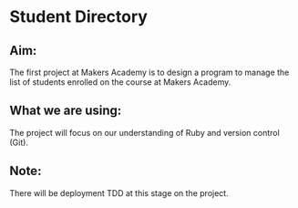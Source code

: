 Student Directory
==========================

Aim:
---------
The first project at Makers Academy is to design a program to manage the list of students enrolled on the course at Makers Academy.

What we are using:
-----------------
The project will focus on our understanding of Ruby and version control (Git).

Note: 
---------
There will be deployment TDD at this stage on the project.